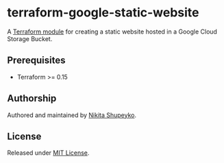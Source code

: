 # terraform-google-static-website

A [Terraform module](https://registry.terraform.io/modules/webyneter/static-website/google/latest) for creating a static
website hosted in a Google Cloud Storage Bucket.

## Prerequisites

* Terraform >= 0.15

## Authorship

Authored and maintained by [Nikita Shupeyko](https://github.com/webyneter).

## License

Released under [MIT License](./LICENSE).
